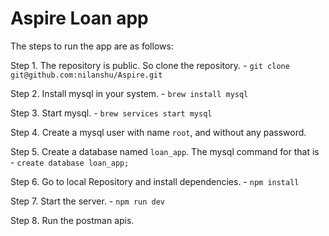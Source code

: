 # Aspire Loan app
The steps to run the app are as follows:

Step 1. The repository is public. So clone the repository. - `git clone git@github.com:nilanshu/Aspire.git`

Step 2. Install mysql in your system. - `brew install mysql`

Step 3. Start mysql. - `brew services start mysql`

Step 4. Create a mysql user with name `root`, and without any password.

Step 5. Create a database named `loan_app`. The mysql command for that is - `create database loan_app;`

Step 6. Go to local Repository and install dependencies. - `npm install`

Step 7. Start the server. - `npm run dev`

Step 8. Run the postman apis.